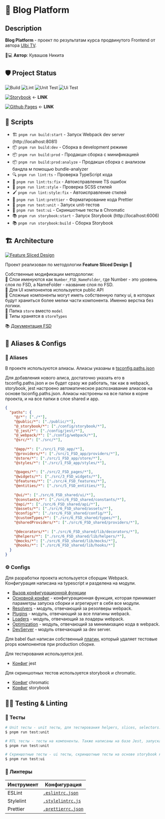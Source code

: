 # 📝 Blog Platform 

## Description
**Blog Platform** - проект по результатам курса продвинутого Frontend от автора [Ulbi TV](https://www.youtube.com/@UlbiTV).

👨💻 **Автор**: Кувашов Никита

## 🛡️ Project Status
![Build](https://github.com/FallenLuc/Advanced-Frontend-Project/actions/workflows/build.yml/badge.svg?branch=dev)
![Lint](https://github.com/FallenLuc/Advanced-Frontend-Project/actions/workflows/lint.yml/badge.svg?branch=dev)
![Unit Test](https://github.com/FallenLuc/Advanced-Frontend-Project/actions/workflows/testUnit.yml/badge.svg?branch=dev)
![Ui Test](https://github.com/FallenLuc/Advanced-Frontend-Project/actions/workflows/testUi.yml/badge.svg?branch=dev)

[![Storybook](https://img.shields.io/badge/-Storybook-FF4785?style=for-the-badge&logo=storybook&logoColor=white)](https://dev--67f5ebfcaecd9917d7475e3a.chromatic.com) <- **LINK**

[![Github Pages](https://img.shields.io/badge/github%20pages-121013?style=for-the-badge&logo=github&logoColor=white)](https://fallenluc.github.io/RailwayTicketBookingSystem/) <- **LINK**

## 🚀 Scripts

* 🏗️ `pnpm run build:start` - Запуск Webpack dev server (http://localhost:8081)
* 📦 `pnpm run build:dev` - Сборка в development режиме
* 📦 `pnpm run build:prod` - Продакшн сборка с минификацией
* 📦 `pnpm run build:prod:analyze` - Продакшн сборка с анализом бандла м помощью bundle-analyzer
* 🔍 `pnpm run lint:ts` - Проверка TypeScript кода
* 🔧 `pnpm run lint:ts:fix` - Автоисправление TS ошибок
* 🎨 `pnpm run lint:style` - Проверка SCSS стилей
* 🖌️ `pnpm run lint:style:fix` - Автоисправление стилей
* 💅 `pnpm run lint:prettier` - Форматирование кода Prettier
* 🧪 `pnpm run test:unit` - Запуск unit-тестов
* 📸 `pnpm run test:ui` - Скриншотные тесты в Chromatic
* 📚 `pnpm run storybook:start` - Запуск Storybook (http://localhost:6006)
* 📚 `pnpm run storybook:build` - Сборка Storybook

## 🏗️ Architecture

[![Feature Sliced Design](https://img.shields.io/badge/Architecture-Feature_Sliced_Design-007EC6?style=flat-square&logo=typescript&logoColor=white)](https://feature-sliced.github.io/documentation/docs)

Проект реализован по методологии **Feature Sliced Design** 🧩

Собственные модификации методологии:  
🔹 Слои именуются как `Number_FSD_NameFolder`, где Number - это уровень слоя по FSD, а NameFolder - название слоя по FSD.  
🔹 Для UI компонентов используется public API  
🔹 Сложные компоненты могут иметь собственную папку ui, в которых будут храниться более мелки части компонента. Именно верстка без логики.  
🔹 Папка `store` вместо `model`  
🔹 Типы хранятся в `storeTypes`

📚 [Документация FSD](https://feature-sliced.github.io/documentation/docs)

## 🔗 Aliases & Configs

### 📂 Aliases
В проекте используются алиасы. Алиасы указаны в [tsconfig.paths.json](/tsconfig.paths.json)

Для добавления нового алиса, достаточно указать его в tsconfig.paths.json и он будет сразу же работать, так как в webpack, storybook, jest настроено автоматическое распознавание алиасов на основе tsconfig.paths.json.
Алиасы настроены на все папки в корне проекта, и на все папки в слое shared и app.

```json
{
  "paths": {
    "@/*": ["./*"],
    "@public/*": ["./public/*"],
    "@_storybook/*": ["./config/storybook/*"],
    "@_jest/*": ["./config/jest/*"],
    "@_webpack/*": ["./config/webpack/*"],
    "@src/*": ["./src/*"],
	
    "@app/*": ["./src/1_FSD_app/*"],
    "@providers/*": ["./src/1_FSD_app/providers/*"],
    "@store/*": ["./src/1_FSD_app/store/*"],
    "@styles/*": ["./src/1_FSD_app/styles/*"],
    
    "@pages/*": ["./src/2_FSD_pages/*"],
    "@widgets/*": ["./src/3_FSD_widgets/*"],
    "@features/*": ["./src/4_FSD_features/*"],
    "@entities/*": ["./src/5_FSD_entities/*"],
    
    "@ui/*": ["./src/6_FSD_shared/ui/*"],
    "@constants/*": ["./src/6_FSD_shared/constants/*"],
    "@api/*": ["./src/6_FSD_shared/api/*"],
    "@assets/*": ["./src/6_FSD_shared/assets/*"],
    "@config/*": ["./src/6_FSD_shared/config/*"],
    "@customTypes/*": ["./src/6_FSD_shared/types/*"],
    "@sharedProviders/*": ["./src/6_FSD_shared/providers/*"],
    
    "@decorators/*": ["./src/6_FSD_shared/lib/decorators/*"],
    "@helpers/*": ["./src/6_FSD_shared/lib/helpers/*"],
    "@mocks/*": ["./src/6_FSD_shared/lib/mocks/*"],
    "@hooks/*": ["./src/6_FSD_shared/lib/hooks/*"]
  }
}
```

### ⚙️ Configs
Для разработки проекта используется сборщик Webpack. Конфигурация написана на typescript и разделена на модули.

* [Вызов конфигурационной функции](/webpack.config.ts)
* [Основной конфиг](/config/webpack/config.webpack.ts) - конфигурационная функция, которая принимает параметры запуска сборки и агрегирует в себя все модули.
* [Resolvers](/config/webpack/resolvers.webpack.ts) - модуль, отвечающий за резолверы webpack.
* [Plugins](/config/webpack/plugins.webpack.ts) - модуль, отвечающий за все плагины webpack.
* [Loaders](/config/webpack/loaders.webpack.ts) - модуль, отвечающий за лоадеры webpack.
* [Optimization](/config/webpack/optimization.webpack.ts) - модуль, отвечающий за минимизацию кода в webpack.
* [DevServer](/config/webpack/devServer.webpack.ts) -  модуль отвечающий за dev server.

Для babel был написан собственный [плагин](/plugins/babel/removeAttributePlugin.babel.ts), который удаляет тестовые props компонентов при production сборке.

Для тестирования используется jest.
* [Конфиг](/config/jest/jest.config.ts) jest

Для скриншотных тестов используется storybook и chromatic.
* [Конфиг](/chromatic.config.json) chromatic
* [Конфиг](/config/storybook/main.ts) storybook

## 🧪🧹 Testing & Linting

### 🧪 Тесты

```bash
# Unit тесты - unit тесты, для тестирования helpers, slices, selectors. Тесты написаны на базе jest.
$ pnpm run test:unit

# RTL тесты - тесты на компоненты. Также написаны на базе Jest, запускаются вместе с остальными unit тестами.
$ pnpm run test:unit

# Скриншотные тесты - ui тесты, скриншотные тесты на основе storybook компонентов на базе приложения 
$ pnpm run test:ui
```

### 🧹 Линтеры
| Инструмент | Конфигурация                            |
|------------|-----------------------------------------|
| ESLint     | [`.eslintrc.json`](/.eslintrc.json)     |
| Stylelint  | [`.stylelintrc.js`](/.stylelintrc.js)   |
| Prettier   | [`.prettierrc.json`](/.prettierrc.json) |
